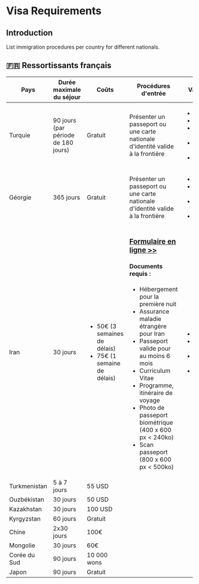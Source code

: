 # Visa Requirements
## Introduction
List immigration procedures per country for different nationals.
## 🇫🇷 Ressortissants français
| Pays | Durée maximale du séjour | Coûts | Procédures d'entrée | Vaccination | Covid |
| - | - | - | - | - | - |
| Turquie | 90 jours (par période de 180 jours) | Gratuit | Présenter un passeport ou une carte nationale d'identité valide à la frontière | <ul><li>DTP</li><li> tuberculose</li><li>fièvre typhoïde</li><li>hépatites A et B</li><li>rage</li></ul> | N/A |
| Géorgie | 365 jours | Gratuit | Présenter un passeport ou une carte nationale d'identité valide à la frontière | <ul><li>DTP</li><li>fièvre typhoïde</li><li>hépatites A et B</li><li>rage</li></ul>  | N/A |
| Iran | 30 jours | <ul><li>50€ (3 semaines de délais)</li><li>75€ (1 semaine de délais)</li></ul> | <h3>[Formulaire en ligne >>](https://evisatraveller.mfa.ir)</h3><h4>Documents requis :</h4><ul><li>Hébergement pour la première nuit</li><li>Assurance maladie étrangère pour Iran</li><li>Passeport valide pour au moins 6 mois</li><li>Curriculum Vitae</li><li>Programme, itinéraire de voyage</li><li>Photo de passeport biométrique (400 x 600 px < 240ko)</li><li>Scan passeport (800 x 600 px < 500ko)</li></ul> | <ul><li>DTP</li><li>fièvre typhoïde</li><li>hépatites A et B</li><li>rage</li></ul> | N/A |
| Turkmenistan | 5 à 7 jours | 55 USD |  |  |  |
| Ouzbékistan | 30 jours | 50 USD |  |  |  |
| Kazakhstan | 30 jours | 100 USD |  |  |  |
| Kyrgyzstan | 60 jours | Gratuit |  |  |  |
| Chine | 2x30 jours | 100€ |  |  |  |
| Mongolie | 30 jours | 60€ |  |  |  |
| Corée du Sud | 90 jours | 10 000 wons |  |  |  |
| Japon | 90 jours | Gratuit |  |  |  |